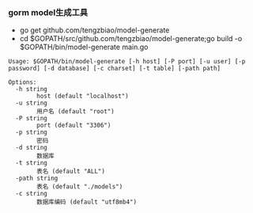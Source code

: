 ### gorm model生成工具

- go get github.com/tengzbiao/model-generate
- cd $GOPATH/src/github.com/tengzbiao/model-generate;go build -o $GOPATH/bin/model-generate main.go

```
Usage: $GOPATH/bin/model-generate [-h host] [-P port] [-u user] [-p password] [-d database] [-c charset] [-t table] [-path path]

Options:
  -h string
    	host (default "localhost")
  -u string
    	用户名 (default "root")
  -P string
    	port (default "3306")
  -p string
    	密码
  -d string
    	数据库
  -t string
    	表名 (default "ALL")
  -path string
    	表名 (default "./models")
  -c string
    	数据库编码 (default "utf8mb4")
```
